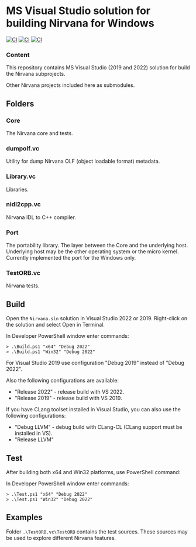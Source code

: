 # MS Visual Studio solution for building Nirvana for Windows

[![CI](https://gist.githubusercontent.com/silver-popov/5e83ddfb2531206b60b6451851c51b2a/raw/badge.svg)](https://github.com/nirvanaos/nirvana.vc/actions/workflows/build.yml)
[![CI](https://gist.githubusercontent.com/silver-popov/5e83ddfb2531206b60b6451851c51b2a/raw/test_core.svg)](https://github.com/nirvanaos/nirvana.vc/actions/workflows/test_core.yml)
[![CI](https://gist.githubusercontent.com/silver-popov/5e83ddfb2531206b60b6451851c51b2a/raw/test2019.svg)](https://github.com/nirvanaos/nirvana.vc/actions/workflows/test2019.yml)

### Content

This repository contains MS Visual Studio (2019 and 2022) solution for build the Nirvana subprojects.

Other Nirvana projects included here as submodules.

## Folders
### Core

The Nirvana core and tests.

### dumpolf.vc

Utility for dump Nirvana OLF (object loadable format) metadata.

### Library.vc

Libraries.

### nidl2cpp.vc

Nirvana IDL to C++ compiler.

### Port

The portability library.
The layer between the Core and the underlying host. Underlying host may
be the other operating system or the micro kernel. Currently implemented
the port for the Windows only.

### TestORB.vc

Nirvana tests.

## Build

Open the `Nirvana.sln` solution in Visual Studio 2022 or 2019.
Right-click on the solution and select Open in Terminal.

In Developer PowerShell window enter commands:
```console
> .\Build.ps1 "x64" "Debug 2022"
> .\Build.ps1 "Win32" "Debug 2022"
```

For Visual Studio 2019 use configuration "Debug 2019" instead of "Debug 2022".

Also the following configurations are available:

* "Release 2022" - release build with VS 2022.
* "Release 2019" - release build with VS 2019.

If you have CLang toolset installed in Visual Studio, you can also use the following configurations:

* "Debug LLVM" - debug build with CLang-CL (CLang support must be installed in VS).
* "Release LLVM"

## Test

After building both x64 and Win32 platforms, use PowerShell command:

In Developer PowerShell window enter commands:
```console
> .\Test.ps1 "x64" "Debug 2022"
> .\Test.ps1 "Win32" "Debug 2022"
```

## Examples

Folder `.\TestORB.vc\TestORB` contains the test sources.
These sources may be used to explore different Nirvana features.
